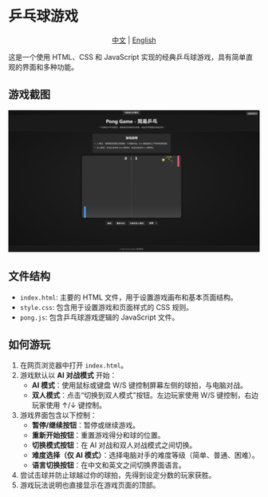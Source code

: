# 乒乓球游戏

<div align="center">
  <a href="README.md">中文</a> | <a href="README.en.md">English</a>
</div>

这是一个使用 HTML、CSS 和 JavaScript 实现的经典乒乓球游戏，具有简单直观的界面和多种功能。

## 游戏截图

![Pong Game](img/Game_zh.png)

## 文件结构

- `index.html`: 主要的 HTML 文件，用于设置游戏画布和基本页面结构。
- `style.css`: 包含用于设置游戏和页面样式的 CSS 规则。
- `pong.js`: 包含乒乓球游戏逻辑的 JavaScript 文件。

## 如何游玩

1. 在网页浏览器中打开 `index.html`。
2. 游戏默认以 **AI 对战模式** 开始：
   - **AI 模式**：使用鼠标或键盘 W/S 键控制屏幕左侧的球拍，与电脑对战。
   - **双人模式**：点击“切换到双人模式”按钮。左边玩家使用 W/S 键控制，右边玩家使用 ↑/↓ 键控制。
3. 游戏界面包含以下控制：
   - **暂停/继续按钮**：暂停或继续游戏。
   - **重新开始按钮**：重置游戏得分和球的位置。
   - **切换模式按钮**：在 AI 对战和双人对战模式之间切换。
   - **难度选择（仅 AI 模式）**：选择电脑对手的难度等级（简单、普通、困难）。
   - **语言切换按钮**：在中文和英文之间切换界面语言。
4. 尝试击球并防止球越过你的球拍，先得到设定分数的玩家获胜。
5. 游戏玩法说明也直接显示在游戏页面的顶部。
